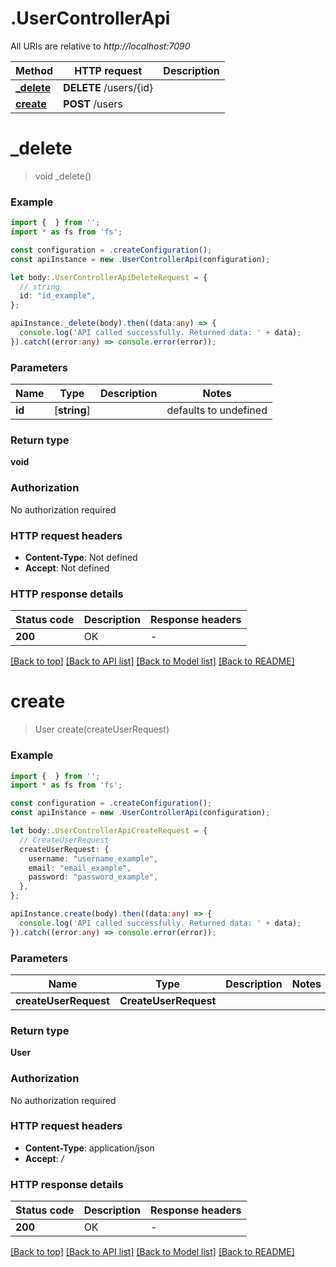 # .UserControllerApi

All URIs are relative to *http://localhost:7090*

Method | HTTP request | Description
------------- | ------------- | -------------
[**_delete**](UserControllerApi.md#_delete) | **DELETE** /users/{id} | 
[**create**](UserControllerApi.md#create) | **POST** /users | 


# **_delete**
> void _delete()


### Example


```typescript
import {  } from '';
import * as fs from 'fs';

const configuration = .createConfiguration();
const apiInstance = new .UserControllerApi(configuration);

let body:.UserControllerApiDeleteRequest = {
  // string
  id: "id_example",
};

apiInstance._delete(body).then((data:any) => {
  console.log('API called successfully. Returned data: ' + data);
}).catch((error:any) => console.error(error));
```


### Parameters

Name | Type | Description  | Notes
------------- | ------------- | ------------- | -------------
 **id** | [**string**] |  | defaults to undefined


### Return type

**void**

### Authorization

No authorization required

### HTTP request headers

 - **Content-Type**: Not defined
 - **Accept**: Not defined


### HTTP response details
| Status code | Description | Response headers |
|-------------|-------------|------------------|
**200** | OK |  -  |

[[Back to top]](#) [[Back to API list]](README.md#documentation-for-api-endpoints) [[Back to Model list]](README.md#documentation-for-models) [[Back to README]](README.md)

# **create**
> User create(createUserRequest)


### Example


```typescript
import {  } from '';
import * as fs from 'fs';

const configuration = .createConfiguration();
const apiInstance = new .UserControllerApi(configuration);

let body:.UserControllerApiCreateRequest = {
  // CreateUserRequest
  createUserRequest: {
    username: "username_example",
    email: "email_example",
    password: "password_example",
  },
};

apiInstance.create(body).then((data:any) => {
  console.log('API called successfully. Returned data: ' + data);
}).catch((error:any) => console.error(error));
```


### Parameters

Name | Type | Description  | Notes
------------- | ------------- | ------------- | -------------
 **createUserRequest** | **CreateUserRequest**|  |


### Return type

**User**

### Authorization

No authorization required

### HTTP request headers

 - **Content-Type**: application/json
 - **Accept**: */*


### HTTP response details
| Status code | Description | Response headers |
|-------------|-------------|------------------|
**200** | OK |  -  |

[[Back to top]](#) [[Back to API list]](README.md#documentation-for-api-endpoints) [[Back to Model list]](README.md#documentation-for-models) [[Back to README]](README.md)


